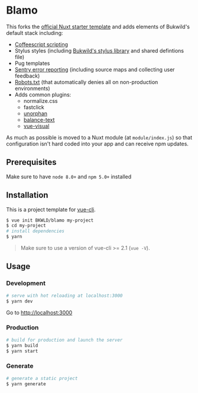 # Blamo

This forks the [official Nuxt starter template](https://github.com/nuxt-community/starter-template) and adds elements of Bukwild's default stack including:

- [Coffeescript scripting](https://github.com/BKWLD/nuxt-coffeescript-module)
- Stylus styles (including [Bukwild's stylus library](https://www.npmjs.com/package/bukwild-stylus-library) and shared defintions file)
- Pug templates
- [Sentry error reporting](https://github.com/nuxt-community/sentry-module) (including source maps and collecting user feedback)
- [Robots.txt](https://www.npmjs.com/package/nuxt-robots-module) (that automatically denies all on non-production environments)
- Adds common plugins:
	- normalize.css
	- fastclick
	- [unorphan](https://github.com/BKWLD/vue-unorphan)
	- [balance-text](https://github.com/BKWLD/vue-balance-text)
	- [vue-visual](https://github.com/BKWLD/vue-visual)
	
As much as possible is moved to a Nuxt module (at `module/index.js`) so that configuration isn't hard coded into your app and can receive npm updates.

## Prerequisites

Make sure to have `node 8.0+` and `npm 5.0+` installed

## Installation

This is a project template for [vue-cli](https://github.com/vuejs/vue-cli).

``` bash
$ vue init BKWLD/blamo my-project  
$ cd my-project                     
# install dependencies
$ yarn
```

> Make sure to use a version of vue-cli >= 2.1 (`vue -V`).

## Usage

### Development

``` bash
# serve with hot reloading at localhost:3000
$ yarn dev
```

Go to [http://localhost:3000](http://localhost:3000)

### Production

``` bash
# build for production and launch the server
$ yarn build
$ yarn start
```

### Generate

``` bash
# generate a static project
$ yarn generate
```
